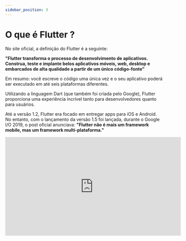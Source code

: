 ```yaml
---
sidebar_position: 3
---
```


# O que é Flutter ?

No site oficial, a definição do Flutter é a seguinte:

**"Flutter transforma o processo de desenvolvimento de aplicativos. Construa, teste e implante belos aplicativos móveis, web, desktop e embarcados de alta qualidade a partir de um único código-fonte"**

Em resumo: você escreve o código uma única vez e o seu aplicativo poderá ser executado em até seis plataformas diferentes.

Utilizando a linguagem Dart \(que também foi criada pelo Google\), Flutter proporciona uma experiência incrível tanto para desenvolvedores quanto para usuários.

Até a versão 1.2, Flutter era focado em entregar apps para iOS e Android. No entanto, com o lançamento da versão 1.5 foi lançada, durante o Google I/O 2019, o post oficial anunciava: **"Flutter não é mais um framework mobile, mas um framework multi-plataforma."**

<div class="video-container">
<iframe width="560" height="315" src="https://www.youtube.com/embed/QGNrR4Ffqb4" title="Flutter para iniciantes #01 - O que é o Flutter" frameborder="0" allow="accelerometer; autoplay; clipboard-write; encrypted-media; gyroscope; picture-in-picture" allowfullscreen></iframe>
</div>

